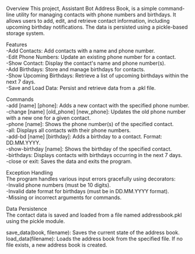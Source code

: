 Overview
This project, Assistant Bot Address Book, is a simple command-line utility for managing contacts with phone numbers and birthdays. 
It allows users to add, edit, and retrieve contact information, including upcoming birthday notifications. The data is persisted using a pickle-based storage system.

Features  
-Add Contacts: Add contacts with a name and phone number.  
-Edit Phone Numbers: Update an existing phone number for a contact.  
-Show Contact: Display the contact's name and phone number(s).  
-Add Birthdays: Store and manage birthdays for contacts.  
-Show Upcoming Birthdays: Retrieve a list of upcoming birthdays within the next 7 days.  
-Save and Load Data: Persist and retrieve data from a .pkl file.  

Commands  
-add [name] [phone]: Adds a new contact with the specified phone number.  
-change [name] [old_phone] [new_phone]: Updates the old phone number with a new one for a given contact.  
-phone [name]: Shows the phone number(s) of the specified contact.  
-all: Displays all contacts with their phone numbers.  
-add-bd [name] [birthday]: Adds a birthday to a contact. Format: DD.MM.YYYY.  
-show-birthday [name]: Shows the birthday of the specified contact.  
-birthdays: Displays contacts with birthdays occurring in the next 7 days.  
-close or exit: Saves the data and exits the program.  

Exception Handling  
The program handles various input errors gracefully using decorators:  
-Invalid phone numbers (must be 10 digits).  
-Invalid date format for birthdays (must be in DD.MM.YYYY format).  
-Missing or incorrect arguments for commands.  

Data Persistence  
The contact data is saved and loaded from a file named addressbook.pkl using the pickle module.  

save_data(book, filename): Saves the current state of the address book.  
load_data(filename): Loads the address book from the specified file. If no file exists, a new address book is created.  
